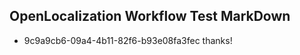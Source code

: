 ## OpenLocalization Workflow Test MarkDown
* 9c9a9cb6-09a4-4b11-82f6-b93e08fa3fec thanks!

<!--HONumber=Aug16_HO3-->


